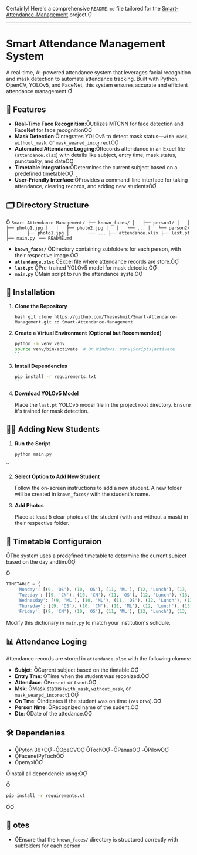Certainly! Here's a comprehensive `README.md` file tailored for the [Smart-Attendance-Management](https://github.com/Thesushmit/Smart-Attendance-Management) project.

---

# Smart Attendance Management System

A real-time, AI-powered attendance system that leverages facial recognition and mask detection to automate attendance tracking. Built with Python, OpenCV, YOLOv5, and FaceNet, this system ensures accurate and efficient attendance management.

## 📌 Features

- **Real-Time Face Recognition**:Utilizes MTCNN for face detection and FaceNet for face recognition
- **Mask Detection**:Integrates YOLOv5 to detect mask status—`with_mask`, `without_mask`, or `mask_weared_incorrect`
- **Automated Attendance Logging**:Records attendance in an Excel file (`attendance.xlsx`) with details like subject, entry time, mask status, punctuality, and date
- **Timetable Integration**:Determines the current subject based on a predefined timetable
- **User-Friendly Interface**:Provides a command-line interface for taking attendance, clearing records, and adding new students

## 🗂️ Directory Structure

``
Smart-Attendance-Management/
├── known_faces/
│   ├── person1/
│   │   ├── photo1.jpg
│   │   ├── photo2.jpg
│   │   └── ...
│   └── person2/
│       ├── photo1.jpg
│       └── ...
├── attendance.xlsx
├── last.pt
├── main.py
└── README.md
``


- **`known_faces/`** Directory containing subfolders for each person, with their respective image.
- **`attendance.xlsx`** Excel file where attendance records are store.
- **`last.pt`** Pre-trained YOLOv5 model for mask detectio.
- **`main.py`** Main script to run the attendance syste.

## 🚀 Installation

1. **Clone the Repository**

   ``bash
   git clone https://github.com/Thesushmit/Smart-Attendance-Management.git
   cd Smart-Attendance-Management
   ``


2. **Create a Virtual Environment (Optional but Recommended)**

   ```bash
   python -m venv venv
   source venv/bin/activate  # On Windows: venv\Scripts\activate
   ``


3. **Install Dependencies**

   ```bash
   pip install -r requirements.txt
   ``

4. **Download YOLOv5 Model**

   Place the `last.pt` YOLOv5 model file in the project root directory. Ensure it's trained for mask detection.

## 🧑‍🎓 Adding New Students

1. **Run the Script**

   ```bash
   python main.py
  ``


2. **Select Option to Add New Student**

   Follow the on-screen instructions to add a new student. A new folder will be created in `known_faces/` with the student's name.

3. **Add Photos**

   Place at least 5 clear photos of the student (with and without a mask) in their respective folder.

## 📅 Timetable Configuraion

The system uses a predefined timetable to determine the current subject based on the day andtim.


```python
TIMETABLE = {
    'Monday': [(9, 'OS'), (10, 'OS'), (11, 'ML'), (12, 'Lunch'), (13, 'CN'), (14, 'CN'), (15, 'ML')],
    'Tuesday': [(9, 'CN'), (10, 'CN'), (11, 'OS'), (12, 'Lunch'), (13, 'ML'), (14, 'ML'), (15, 'OS')],
    'Wednesday': [(9, 'ML'), (10, 'ML'), (11, 'OS'), (12, 'Lunch'), (13, 'CN'), (14, 'CN'), (15, 'Project')],
    'Thursday': [(9, 'OS'), (10, 'CN'), (11, 'ML'), (12, 'Lunch'), (13, 'Project'), (14, 'Project'), (15, 'Library')],
    'Friday': [(9, 'CN'), (10, 'OS'), (11, 'ML'), (12, 'Lunch'), (13, 'Project'), (14, 'ML'), (15, 'OS')]

```


Modify this dictionary in `main.py` to match your institution's schdule.

## 📊 Attendance Loging

Attendance records are stored in `attendance.xlsx` with the following clumns:

- **Subjct**: Current subject based on the timtable.
- **Entry Tme**: Time when the student was reconized.
- **Attendace**: `Present` or `Asent`.
- **Msk**: Mask status (`with_mask`, `without_mask`, or `mask_weared_incorect`).
- **On Tme**: Indicates if the student was on time (`Yes` or`No`).
- **Person Nme**: Recognized name of the sudent.
- **Dte**: Date of the attedance.

## 🛠️ Dependenies

- Pyton 36+
-OpeCV
 Toch
-Panas
-Pilow
- FacenetPyToch
- penyxl

Install all dependencie usng:


```bash
pip install -r requirements.xt
```


## 📌 otes

- Ensure that the `known_faces/` directory is structured correctly with subfolders for each person 

